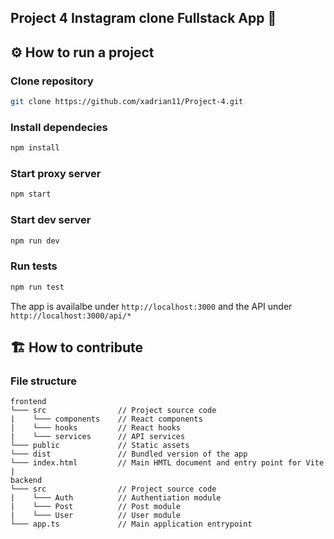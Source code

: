 
## Project 4 Instagram clone Fullstack App 📸

## ⚙️ How to run a project

### Clone repository

```sh
git clone https://github.com/xadrian11/Project-4.git
```

### Install dependecies

```sh
npm install
```

### Start proxy server

```sh
npm start
```

### Start dev server

```sh
npm run dev
```

### Run tests

```sh
npm run test
```

The app is availalbe under `http://localhost:3000` and the API under `http://localhost:3000/api/*`

## 🏗 How to contribute

### File structure

```
frontend
└─── src                // Project source code
|    └─── components    // React components
|    └─── hooks         // React hooks
|    └─── services      // API services
└─── public             // Static assets
└─── dist               // Bundled version of the app
└─── index.html         // Main HMTL document and entry point for Vite
|
backend
└─── src                // Project source code
|    └─── Auth          // Authentiation module
|    └─── Post          // Post module
|    └─── User          // User module
└─── app.ts             // Main application entrypoint
```
